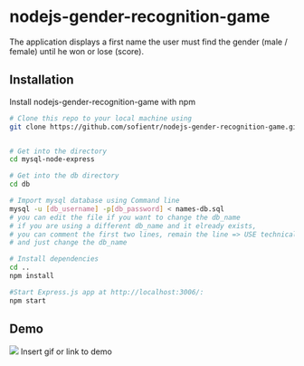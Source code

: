
# nodejs-gender-recognition-game


The application displays a first name
the user must find the gender (male / female) until he won or lose (score).


## Installation

Install nodejs-gender-recognition-game
 with npm

```bash
# Clone this repo to your local machine using
git clone https://github.com/sofientr/nodejs-gender-recognition-game.git


# Get into the directory
cd mysql-node-express

# Get into the db directory
cd db

# Import mysql database using Command line
mysql -u [db_username] -p[db_password] < names-db.sql
# you can edit the file if you want to change the db_name
# if you are using a different db_name and it elready exists,
# you can comment the first two lines, remain the line => USE technical_test;
# and just change the db_name

# Install dependencies
cd ..
npm install

#Start Express.js app at http://localhost:3006/:
npm start

```
    
## Demo
![](capture.gif)
Insert gif or link to demo

  